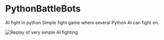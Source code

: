 # PythonBattleBots
AI fight in python
Simple fight game where several Python AI can fight on.

![Replay of very simple AI fighting](https://image.ibb.co/mfkbQ7/screenshot.png)
